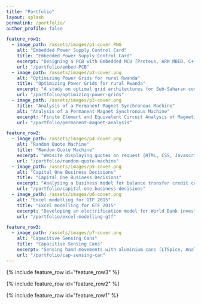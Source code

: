 ```yaml
---
title: "Portfolio"
layout: splash
permalink: /portfolio/
author_profile: false

feature_row1:
  - image_path: /assets/images/p1-cover.PNG
    alt: "Embedded Power Supply Control Card"
    title: "Embedded Power Supply Control Card"
    excerpt: "Designing a PCB with Embedded MCU [Proteus, ARM MBED, C++]"
    url: "/portfolio/embed-PCB"
  - image_path: /assets/images/p2-cover.png
    alt: "Optimizing Power Grids for rural Rwanda"
    title: "Optimizing Power Grids for rural Rwanda"
    excerpt: "A study on optimal grid architectures for Sub-Saharan communities [HOMER]"
    url: "/portfolio/optimizing-power-grids"
  - image_path: /assets/images/p3-cover.png
    title: "Analysis of a Permanent Magnet Synchronous Machine"
    alt: "Analysis of a Permanent Magnet Synchronous Machine"
    excerpt: "Finite Element and Equivalent Circuit Analysis of Magnetic Rotors [FEMM, MATLAB]"
    url: "/portfolio/permanent-magnet-analysis"

feature_row2:
  - image_path: /assets/images/p4-cover.png
    alt: "Random Quote Machine"
    title: "Random Quote Machine"
    excerpt: "Website displaying quotes on request [HTML, CSS, Javascript]"
    url: "/portfolio/random-quote-machine"
  - image_path: /assets/images/p5-cover.png
    alt: "Capital One Business Decisions"
    title: "Capital One Business Decisions"
    excerpt: "Analysing a business model for balance transfer credit cards"
    url: "/portfolio/capital-one-business-decisions"
  - image_path: /assets/images/p6-cover.png
    alt: "Excel modelling for GTF 2015"
    title: "Excel modelling for GTF 2015"
    excerpt: "Developing an electrification model for World Bank investments [Excel]"
    url: "/portfolio/excel-modelling-gtf"

feature_row3:
  - image_path: /assets/images/p7-cover.png
    alt: "Capacitive Sensing Cans"
    title: "Capacitive Sensing Cans"
    excerpt: "Sensing hand movements with aluminium cans [LTSpice, Analog electronics]"
    url: "/portfolio/cap-sensing-can"
---
```



{% include feature_row id="feature_row3" %}

{% include feature_row id="feature_row2" %}

{% include feature_row id="feature_row1" %}